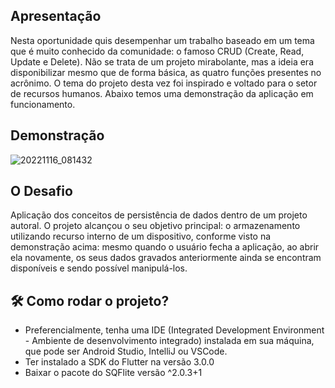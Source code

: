 ## Apresentação 

Nesta oportunidade quis desempenhar um trabalho baseado em um tema que é muito conhecido da comunidade: o famoso CRUD (Create, Read, Update e Delete). Não se trata de um projeto mirabolante, mas a ideia era disponibilizar mesmo que de forma básica, as quatro funções presentes no acrônimo. O tema do projeto desta vez foi inspirado e voltado para o setor de recursos humanos. Abaixo temos uma demonstração da aplicação em funcionamento. 

## Demonstração 

![20221116_081432](https://user-images.githubusercontent.com/109693767/202172426-cf9cfc25-04cd-4596-87a5-3c739f723a90.gif)

## O Desafio 

Aplicação dos conceitos de persistência de dados dentro de um projeto autoral. O projeto alcançou o seu objetivo principal: o armazenamento utilizando recurso interno de um dispositivo, conforme visto na demonstração acima: mesmo quando o usuário fecha a aplicação, ao abrir ela novamente, os seus dados gravados anteriormente ainda se encontram disponíveis e sendo possível manipulá-los. 

## :hammer_and_wrench:	Como rodar o projeto? 

* Preferencialmente, tenha uma IDE (Integrated Development Environment - Ambiente de desenvolvimento integrado) instalada em sua máquina, que pode ser Android Studio, IntelliJ ou VSCode. 
* Ter instalado a SDK do Flutter na versão 3.0.0
* Baixar o pacote do SQFlite versão ^2.0.3+1

